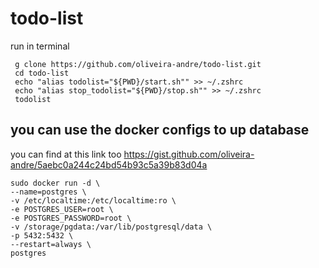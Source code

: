 # todo-list

run in terminal

```{bash}
 g clone https://github.com/oliveira-andre/todo-list.git
 cd todo-list
 echo "alias todolist="${PWD}/start.sh"" >> ~/.zshrc
 echo "alias stop_todolist="${PWD}/stop.sh"" >> ~/.zshrc
 todolist
```

you can use the docker configs to up database
----
you can find at this link too https://gist.github.com/oliveira-andre/5aebc0a244c24bd54b93c5a39b83d04a

```
sudo docker run -d \
--name=postgres \
-v /etc/localtime:/etc/localtime:ro \
-e POSTGRES_USER=root \
-e POSTGRES_PASSWORD=root \
-v /storage/pgdata:/var/lib/postgresql/data \
-p 5432:5432 \
--restart=always \
postgres

```

